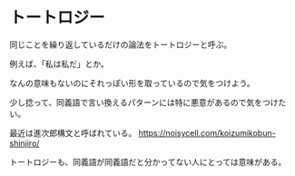 # トートロジー

同じことを繰り返しているだけの論法をトートロジーと呼ぶ。

例えば、「私は私だ」とか。

なんの意味もないのにそれっぽい形を取っているので気をつけよう。

少し捻って、同義語で言い換えるパターンには特に悪意があるので気をつけたい。

最近は進次郎構文と呼ばれている。
https://noisycell.com/koizumikobun-shinjiro/

トートロジーも、同義語が同義語だと分かってない人にとっては意味がある。
